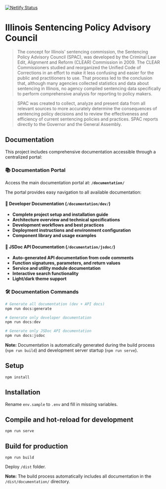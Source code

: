 [![Netlify Status](https://api.netlify.com/api/v1/badges/71c65928-9986-4104-bd78-465726edb356/deploy-status)](https://app.netlify.com/sites/spac/deploys)

# Illinois Sentencing Policy Advisory Council

> The concept for Illinois' sentencing commission, the Sentencing Policy Advisory Council (SPAC), was developed by the Criminal Law Edit, Alignment and Reform (CLEAR) Commission in 2009. The CLEAR Commissioners studied and reorganized the Unified Code of Corrections in an effort to make it less confusing and easier for the public and practitioners to use. That process led to the conclusion that, although many agencies collected statistics and data about sentencing in Illinois, no agency compiled sentencing data specifically to perform comprehensive analysis for reporting to policy makers.

> SPAC was created to collect, analyze and present data from all relevant sources to more accurately determine the consequences of sentencing policy decisions and to review the effectiveness and efficiency of current sentencing policies and practices. SPAC reports directly to the Governor and the General Assembly.

## Documentation

This project includes comprehensive documentation accessible through a centralized portal:

### 📚 Documentation Portal
Access the main documentation portal at: **`/documentation/`**

The portal provides easy navigation to all available documentation:

#### 🔧 Developer Documentation (`/documentation/dev/`)
- **Complete project setup and installation guide**
- **Architecture overview and technical specifications**
- **Development workflows and best practices**
- **Deployment instructions and environment configuration**
- **Component library and usage examples**

#### 📖 JSDoc API Documentation (`/documentation/jsdoc/`)
- **Auto-generated API documentation from code comments**
- **Function signatures, parameters, and return values**
- **Service and utility module documentation**
- **Interactive search functionality**
- **Light/dark theme support**

### 🛠️ Documentation Commands

```bash
# Generate all documentation (dev + API docs)
npm run docs:generate

# Generate only developer documentation
npm run docs:dev

# Generate only JSDoc API documentation
npm run docs:jsdoc
```

**Note:** Documentation is automatically generated during the build process (`npm run build`) and development server startup (`npm run serve`).

## Setup
```
npm install
```

## Installation

Rename ```env.sample``` to ```.env``` and fill in missing variables.

## Compile and hot-reload for development
```
npm run serve
```

## Build for production
```
npm run build
```

Deploy ```/dist``` folder.

**Note:** The build process automatically includes all documentation in the `/dist/documentation/` directory.

